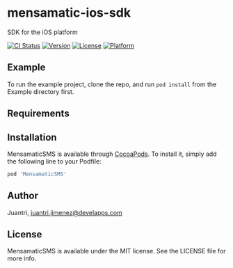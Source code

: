 # mensamatic-ios-sdk
SDK for the iOS platform

[![CI Status](http://img.shields.io/travis/Juantri/MensamaticSMS.svg?style=flat)](https://travis-ci.org/Juantri/MensamaticSMS)
[![Version](https://img.shields.io/cocoapods/v/MensamaticSMS.svg?style=flat)](http://cocoapods.org/pods/MensamaticSMS)
[![License](https://img.shields.io/cocoapods/l/MensamaticSMS.svg?style=flat)](http://cocoapods.org/pods/MensamaticSMS)
[![Platform](https://img.shields.io/cocoapods/p/MensamaticSMS.svg?style=flat)](http://cocoapods.org/pods/MensamaticSMS)

## Example

To run the example project, clone the repo, and run `pod install` from the Example directory first.

## Requirements

## Installation

MensamaticSMS is available through [CocoaPods](http://cocoapods.org). To install
it, simply add the following line to your Podfile:

```ruby
pod 'MensamaticSMS'
```

## Author

Juantri, juantri.jimenez@develapps.com

## License

MensamaticSMS is available under the MIT license. See the LICENSE file for more info.
